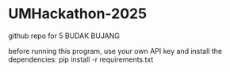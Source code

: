 # UMHackathon-2025

github repo for 5 BUDAK BUJANG 


before running this program, use your own API key and install the dependencies:
pip install -r requirements.txt

